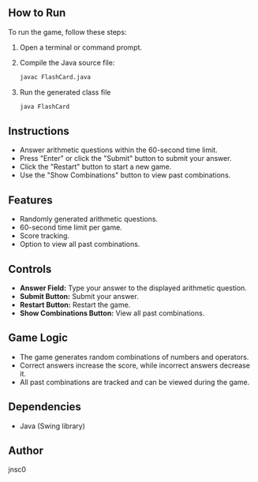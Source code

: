 ## How to Run
To run the game, follow these steps:

1. Open a terminal or command prompt.
2. Compile the Java source file:
   
   ```bash
   javac FlashCard.java
   ```
   
3. Run the generated class file
   ```bash
   java FlashCard
   ```


## Instructions
- Answer arithmetic questions within the 60-second time limit.
- Press "Enter" or click the "Submit" button to submit your answer.
- Click the "Restart" button to start a new game.
- Use the "Show Combinations" button to view past combinations.

## Features
- Randomly generated arithmetic questions.
- 60-second time limit per game.
- Score tracking.
- Option to view all past combinations.

## Controls
- **Answer Field:** Type your answer to the displayed arithmetic question.
- **Submit Button:** Submit your answer.
- **Restart Button:** Restart the game.
- **Show Combinations Button:** View all past combinations.

## Game Logic
- The game generates random combinations of numbers and operators.
- Correct answers increase the score, while incorrect answers decrease it.
- All past combinations are tracked and can be viewed during the game.

## Dependencies
- Java (Swing library)

## Author
jnsc0
